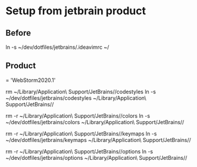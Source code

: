 # Setup from jetbrain product

## Before
ln -s ~/dev/dotfiles/jetbrains/.ideavimrc ~/

## Product
<PRODUCT> = 'WebStorm2020.1'

rm ~/Library/Application\ Support/JetBrains/<PRODUCT>/codestyles
ln -s ~/dev/dotfiles/jetbrains/codestyles ~/Library/Application\ Support/JetBrains/<PRODUCT>/

rm -r ~/Library/Application\ Support/JetBrains/<PRODUCT>/colors
ln -s ~/dev/dotfiles/jetbrains/colors ~/Library/Application\ Support/JetBrains/<PRODUCT>/

rm -r ~/Library/Application\ Support/JetBrains/<PRODUCT>/keymaps
ln -s ~/dev/dotfiles/jetbrains/keymaps ~/Library/Application\ Support/JetBrains/<PRODUCT>/

rm -r ~/Library/Application\ Support/JetBrains/<PRODUCT>/options
ln -s ~/dev/dotfiles/jetbrains/options ~/Library/Application\ Support/JetBrains/<PRODUCT>/